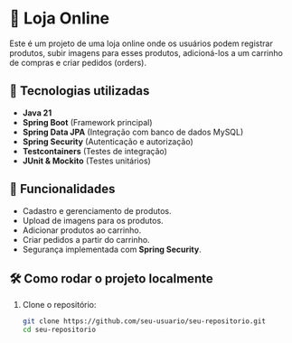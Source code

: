 # 🛒 Loja Online

Este é um projeto de uma loja online onde os usuários podem registrar produtos, subir imagens para esses produtos, adicioná-los a um carrinho de compras e criar pedidos (orders).

## 🚀 Tecnologias utilizadas

- **Java 21**
- **Spring Boot** (Framework principal)
- **Spring Data JPA** (Integração com banco de dados MySQL)
- **Spring Security** (Autenticação e autorização)
- **Testcontainers** (Testes de integração)
- **JUnit & Mockito** (Testes unitários)

## 📌 Funcionalidades

- Cadastro e gerenciamento de produtos.
- Upload de imagens para os produtos.
- Adicionar produtos ao carrinho.
- Criar pedidos a partir do carrinho.
- Segurança implementada com **Spring Security**.

## 🛠️ Como rodar o projeto localmente

1. Clone o repositório:
   ```sh
   git clone https://github.com/seu-usuario/seu-repositorio.git
   cd seu-repositorio

